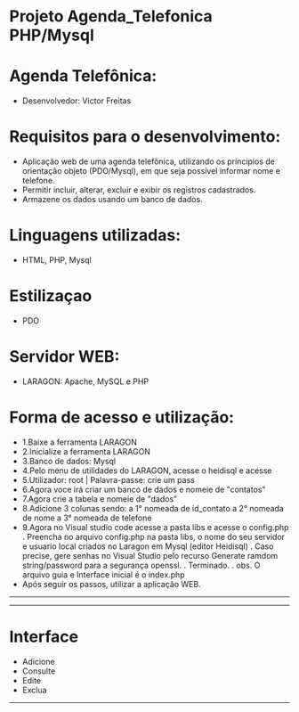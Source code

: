 # Projeto Agenda_Telefonica PHP/Mysql 


# Agenda Telefônica:
- Desenvolvedor: Victor Freitas

# Requisitos para o desenvolvimento:
- Aplicação web de uma agenda telefônica, utilizando os princípios de orientação objeto (PDO/Mysql), em que seja possível informar nome e telefone. 
- Permitir incluir, alterar, excluir e exibir os registros cadastrados. 
- Armazene os dados usando um banco de dados.

# Linguagens utilizadas:
- HTML, PHP, Mysql

# Estilizaçao 
- PDO

# Servidor WEB:
- LARAGON: Apache, MySQL e PHP

# Forma de acesso e utilização:
- 1.Baixe a ferramenta LARAGON
- 2.Inicialize a ferramenta LARAGON
- 3.Banco de dados: Mysql
- 4.Pelo menu de utilidades do LARAGON, acesse o heidisql e acesse 
- 5.Utilizador: root | Palavra-passe: crie um pass
- 6.Agora voce irá criar um banco de dados e nomeie de "contatos"
- 7.Agora crie a tabela e nomeie de "dados"
- 8.Adicione 3 colunas sendo: 
a 1° nomeada de id_contato
a 2° nomeada de nome
a 3° nomeada de telefone
- 9.Agora no Visual studio code acesse a pasta libs e acesse o config.php
. Preencha no arquivo config.php na pasta libs, o nome do seu servidor e usuario local criados no Laragon em Mysql (editor Heidisql)
. Caso precise, gere senhas no Visual Studio pelo recurso Generate ramdom string/password para a segurança openssl.
. Terminado.
. obs. O arquivo guia e Interface inicial é o index.php
- Após seguir os passos, utilizar a aplicação WEB.
--------------------------------------------------------------------------------------------------------------------
--------------------------------------------------------------------------------------------------------------------
# Interface
- Adicione 
- Consulte 
- Edite
- Exclua 
--------------------------------------------------------------------------------------------------------------------
